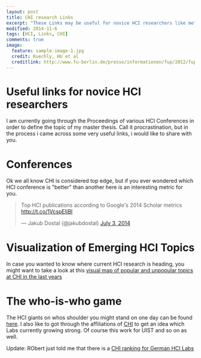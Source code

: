 ```yaml
---
layout: post
title: CHI research Links
excerpt: "These Links may be useful for novice HCI researchers like me"
modified: 2014-11-6
tags: [HCI, Links, CHI]
comments: true
image:
  feature: sample-image-1.jpg
  credit: Kuechly, HU et al
  creditlink: http://www.fu-berlin.de/presse/informationen/fup/2012/fup_12_252/
---
```


# Useful links for novice HCI researchers
I am currently going through the Proceedings of various HCI Conferences in order to define the topic of my master thesis. Call it procrastination, but in the process i came across some very useful links, i would like to share with you.

# Conferences
Ok we all know CHI is considered top edge, but if you ever wondered which HCI conference is "better" than another here is an interesting metric for you.

<blockquote class="twitter-tweet" lang="en"><p>Top HCI publications according to Google&#39;s 2014 Scholar metrics <a href="http://t.co/1VcspEIjBI">http://t.co/1VcspEIjBI</a></p>&mdash; Jakub Dostal (@jakubdostal) <a href="https://twitter.com/jakubdostal/status/484806076253372416">July 3, 2014</a></blockquote> <script async src="//platform.twitter.com/widgets.js" charset="utf-8"></script>

# Visualization of Emerging HCI Topics
In case you wanted to know where current HCI research is heading, you might want to take a look at this [visual map of popular and unpopular topics at CHI in the last years](http://www.researchperspectives.org/CHI_Topics/#TrendMap)

# The who-is-who game
The HCI giants on whos shoulder you might stand on one day can be found [here](http://www.hcibib.org/authors.html). I also like to got through the affiliations of [CHI](http://dl.acm.org/event.cfm?id=RE151) to get an idea which Labs currently growing strong. Of course this work for UIST and so on as well. 

Update: RObert just told me that there is a [CHI ranking for German HCI Labs](https://hci.rwth-aachen.de/chi-ranking) 